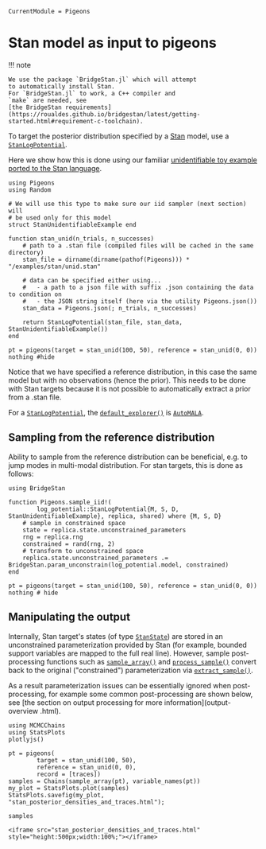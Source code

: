 ```@meta
CurrentModule = Pigeons
```

# Stan model as input to pigeons

!!! note

    We use the package `BridgeStan.jl` which will attempt 
    to automatically install Stan. 
    For `BridgeStan.jl` to work, a C++ compiler and 
    `make` are needed, see 
    [the BridgeStan requirements](https://roualdes.github.io/bridgestan/latest/getting-started.html#requirement-c-toolchain).


To target the posterior distribution specified by 
a [Stan](https://mc-stan.org/) model, use 
a [`StanLogPotential`](@ref). 

Here we show how this is done using our familiar [unidentifiable toy example](unidentifiable-example.html)
[ported to the Stan language](https://github.com/Julia-Tempering/Pigeons.jl/blob/main/examples/stan/unid.stan).

```@example stan
using Pigeons 
using Random

# We will use this type to make sure our iid sampler (next section) will 
# be used only for this model
struct StanUnidentifiableExample end

function stan_unid(n_trials, n_successes)
    # path to a .stan file (compiled files will be cached in the same directory)
    stan_file = dirname(dirname(pathof(Pigeons))) * "/examples/stan/unid.stan"

    # data can be specified either using...
    #   - a path to a json file with suffix .json containing the data to condition on
    #   - the JSON string itself (here via the utility Pigeons.json())
    stan_data = Pigeons.json(; n_trials, n_successes)

    return StanLogPotential(stan_file, stan_data, StanUnidentifiableExample())
end

pt = pigeons(target = stan_unid(100, 50), reference = stan_unid(0, 0))
nothing #hide
```

Notice that we have specified a reference distribution, in this case the same model but with 
no observations (hence the prior). This needs to be done with Stan targets because it is 
not possible to automatically extract a prior from a .stan file. 

For a [`StanLogPotential`](@ref), the [`default_explorer()`](@ref) is [`AutoMALA`](@ref). 



## Sampling from the reference distribution

Ability to sample from the reference distribution can be beneficial, e.g. to jump modes 
in multi-modal distribution. 
For stan targets, this is done as follows:

```@example stan
using BridgeStan

function Pigeons.sample_iid!(
        log_potential::StanLogPotential{M, S, D, StanUnidentifiableExample}, replica, shared) where {M, S, D}
    # sample in constrained space
    state = replica.state.unconstrained_parameters
    rng = replica.rng 
    constrained = rand(rng, 2)
    # transform to unconstrained space
    replica.state.unconstrained_parameters .= BridgeStan.param_unconstrain(log_potential.model, constrained)
end

pt = pigeons(target = stan_unid(100, 50), reference = stan_unid(0, 0))
nothing # hide
```


## Manipulating the output

Internally, Stan target's states (of type [`StanState`](@ref)) are stored in an unconstrained 
parameterization provided by Stan 
(for example, bounded support variables are mapped to the full real line). 
However, sample post-processing functions such as [`sample_array()`](@ref) and [`process_sample()`](@ref) 
convert back to the original ("constrained") parameterization via [`extract_sample()`](@ref). 

As a result parameterization issues can be essentially ignored when post-processing, for example some 
common post-processing are shown below, see [the section on output processing for more information](output-overview
.html). 

```@example stan
using MCMCChains
using StatsPlots
plotlyjs()

pt = pigeons(
        target = stan_unid(100, 50), 
        reference = stan_unid(0, 0), 
        record = [traces])
samples = Chains(sample_array(pt), variable_names(pt))
my_plot = StatsPlots.plot(samples)
StatsPlots.savefig(my_plot, "stan_posterior_densities_and_traces.html"); 

samples
```

```@raw html
<iframe src="stan_posterior_densities_and_traces.html" style="height:500px;width:100%;"></iframe>
```


